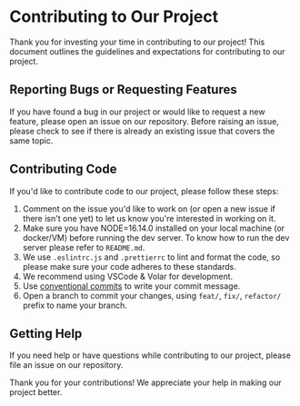 # Contributing to Our Project

Thank you for investing your time in contributing to our project! This document outlines the guidelines and expectations for contributing to our project.

## Reporting Bugs or Requesting Features

If you have found a bug in our project or would like to request a new feature, please open an issue on our repository. Before raising an issue, please check to see if there is already an existing issue that covers the same topic.

## Contributing Code

If you'd like to contribute code to our project, please follow these steps:

1. Comment on the issue you'd like to work on (or open a new issue if there isn't one yet) to let us know you're interested in working on it.
2. Make sure you have NODE=16.14.0 installed on your local machine (or docker/VM) before running the dev server. To know how to run the dev server please refer to `README.md`.
3. We use `.eslintrc.js` and `.prettierrc` to lint and format the code, so please make sure your code adheres to these standards.
4. We recommend using VSCode & Volar for development.
5. Use [conventional commits](https://www.conventionalcommits.org/en/v1.0.0/) to write your commit message.
6. Open a branch to commit your changes, using `feat/`, `fix/`, `refactor/` prefix to name your branch.

## Getting Help
If you need help or have questions while contributing to our project, please file an issue on our repository.

Thank you for your contributions! We appreciate your help in making our project better.
